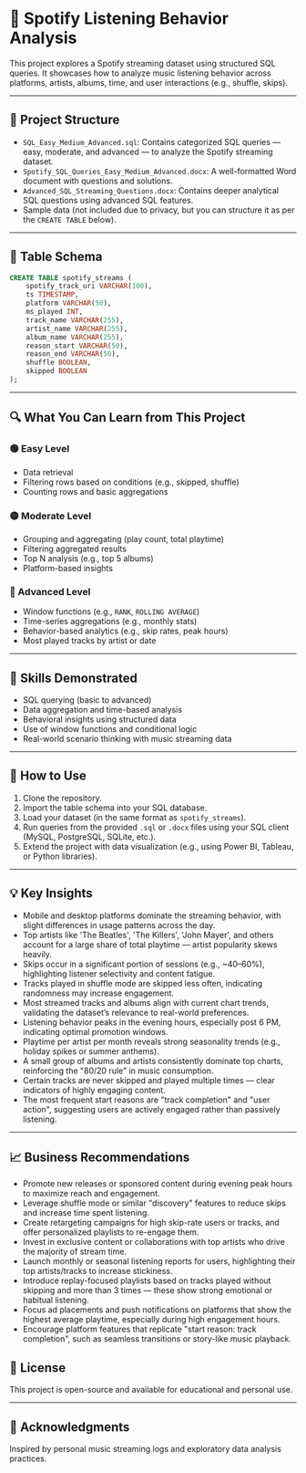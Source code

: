 # 🎵 Spotify Listening Behavior Analysis

This project explores a Spotify streaming dataset using structured SQL queries. It showcases how to analyze music listening behavior across platforms, artists, albums, time, and user interactions (e.g., shuffle, skips).

---

## 📁 Project Structure

- `SQL_Easy_Medium_Advanced.sql`: Contains categorized SQL queries — easy, moderate, and advanced — to analyze the Spotify streaming dataset.
- `Spotify_SQL_Queries_Easy_Medium_Advanced.docx`: A well-formatted Word document with questions and solutions.
- `Advanced_SQL_Streaming_Questions.docx`: Contains deeper analytical SQL questions using advanced SQL features.
- Sample data (not included due to privacy, but you can structure it as per the `CREATE TABLE` below).

---

## 🧾 Table Schema

```sql
CREATE TABLE spotify_streams (
    spotify_track_uri VARCHAR(100),
    ts TIMESTAMP,
    platform VARCHAR(50),
    ms_played INT,
    track_name VARCHAR(255),
    artist_name VARCHAR(255),
    album_name VARCHAR(255),
    reason_start VARCHAR(50),
    reason_end VARCHAR(50),
    shuffle BOOLEAN,
    skipped BOOLEAN
);
```

---

## 🔍 What You Can Learn from This Project

### 🟢 Easy Level
- Data retrieval
- Filtering rows based on conditions (e.g., skipped, shuffle)
- Counting rows and basic aggregations

### 🟡 Moderate Level
- Grouping and aggregating (play count, total playtime)
- Filtering aggregated results
- Top N analysis (e.g., top 5 albums)
- Platform-based insights

### 🔴 Advanced Level
- Window functions (e.g., `RANK`, `ROLLING AVERAGE`)
- Time-series aggregations (e.g., monthly stats)
- Behavior-based analytics (e.g., skip rates, peak hours)
- Most played tracks by artist or date

---

## 🧠 Skills Demonstrated

- SQL querying (basic to advanced)
- Data aggregation and time-based analysis
- Behavioral insights using structured data
- Use of window functions and conditional logic
- Real-world scenario thinking with music streaming data

---

## 📌 How to Use

1. Clone the repository.
2. Import the table schema into your SQL database.
3. Load your dataset (in the same format as `spotify_streams`).
4. Run queries from the provided `.sql` or `.docx` files using your SQL client (MySQL, PostgreSQL, SQLite, etc.).
5. Extend the project with data visualization (e.g., using Power BI, Tableau, or Python libraries).

---


## 💡 Key Insights

- Mobile and desktop platforms dominate the streaming behavior, with slight differences in usage patterns across the day.
- Top artists like 'The Beatles', 'The Killers', 'John Mayer', and others account for a large share of total playtime — artist popularity skews heavily.
- Skips occur in a significant portion of sessions (e.g., ~40–60%), highlighting listener selectivity and content fatigue.
- Tracks played in shuffle mode are skipped less often, indicating randomness may increase engagement.
- Most streamed tracks and albums align with current chart trends, validating the dataset’s relevance to real-world preferences.
- Listening behavior peaks in the evening hours, especially post 6 PM, indicating optimal promotion windows.
- Playtime per artist per month reveals strong seasonality trends (e.g., holiday spikes or summer anthems).
- A small group of albums and artists consistently dominate top charts, reinforcing the "80/20 rule" in music consumption.
- Certain tracks are never skipped and played multiple times — clear indicators of highly engaging content.
- The most frequent start reasons are "track completion" and "user action", suggesting users are actively engaged rather than passively listening.

---

## 📈 Business Recommendations

- Promote new releases or sponsored content during evening peak hours to maximize reach and engagement.
- Leverage shuffle mode or similar "discovery" features to reduce skips and increase time spent listening.
- Create retargeting campaigns for high skip-rate users or tracks, and offer personalized playlists to re-engage them.
- Invest in exclusive content or collaborations with top artists who drive the majority of stream time.
- Launch monthly or seasonal listening reports for users, highlighting their top artists/tracks to increase stickiness.
- Introduce replay-focused playlists based on tracks played without skipping and more than 3 times — these show strong emotional or habitual listening.
- Focus ad placements and push notifications on platforms that show the highest average playtime, especially during high engagement hours.
- Encourage platform features that replicate "start reason: track completion", such as seamless transitions or story-like music playback.


## 📄 License

This project is open-source and available for educational and personal use.

---

## 🙌 Acknowledgments

Inspired by personal music streaming logs and exploratory data analysis practices.
